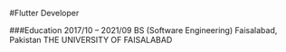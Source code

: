 #Flutter Developer

###Education
2017/10 – 2021/09          BS (Software Engineering)
Faisalabad, Pakistan       THE UNIVERSITY OF FAISALABAD



